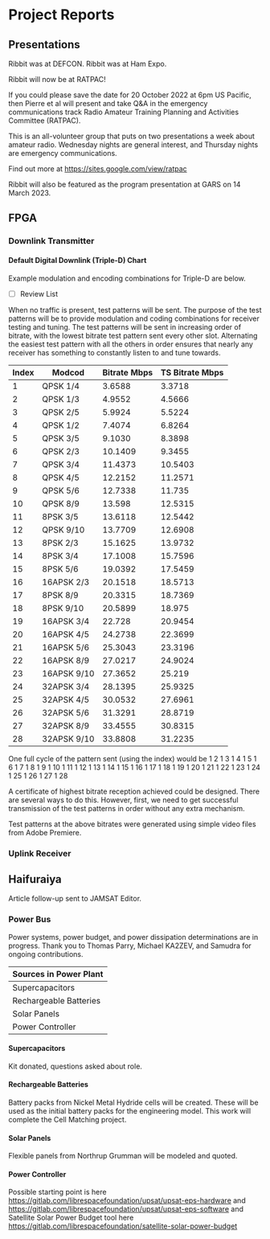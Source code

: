 # Project Reports

## Presentations

Ribbit was at DEFCON. Ribbit was at Ham Expo. 

Ribbit will now be at RATPAC!

If you could please save the date for 20 October 2022 at 6pm US Pacific, then Pierre et al will present and take Q&A in the emergency communications track Radio Amateur Training Planning and Activities Committee (RATPAC). 

This is an all-volunteer group that puts on two presentations a week about amateur radio. Wednesday nights are general interest, and Thursday nights are emergency communications. 

Find out more at https://sites.google.com/view/ratpac

Ribbit will also be featured as the program presentation at GARS on 14 March 2023. 

## FPGA 

### Downlink Transmitter

#### Default Digital Downlink (Triple-D) Chart

Example modulation and encoding combinations for Triple-D are below. 

- [ ] Review List

When no traffic is present, test patterns will be sent. The purpose of the test patterns will be to provide modulation and coding combinations for receiver testing and tuning. The test patterns will be sent in increasing order of bitrate, with the lowest bitrate test pattern sent every other slot. Alternating the easiest test pattern with all the others in order ensures that nearly any receiver has something to constantly listen to and tune towards. 

| Index | Modcod | Bitrate Mbps | TS Bitrate Mbps |
|---|--------|----------|--------|
|1| QPSK 1/4 | 3.6588 | 3.3718 |
|2| QPSK 1/3 | 4.9552 | 4.5666 |
|3| QPSK 2/5 | 5.9924 | 5.5224 |
|4| QPSK 1/2 | 7.4074 | 6.8264 |
|5| QPSK 3/5 | 9.1030 | 8.3898 |
|6| QPSK 2/3 | 10.1409 | 9.3455 |
|7| QPSK 3/4 |11.4373 | 10.5403 |
|8| QPSK 4/5 | 12.2152 | 11.2571 |
|9| QPSK 5/6 | 12.7338 | 11.735 |
|10| QPSK 8/9 | 13.598 | 12.5315 |
|11| 8PSK 3/5 | 13.6118 | 12.5442 |
|12| QPSK 9/10 | 13.7709 | 12.6908 | 
|13| 8PSK 2/3 | 15.1625 | 13.9732 | 
|14| 8PSK 3/4 | 17.1008 | 15.7596 |
|15| 8PSK 5/6 | 19.0392 | 17.5459 |
|16| 16APSK 2/3 | 20.1518 | 18.5713 |
|17| 8PSK 8/9 | 20.3315 | 18.7369 |
|18| 8PSK 9/10 | 20.5899 | 18.975 |
|19| 16APSK 3/4 | 22.728 | 20.9454 |
|20| 16APSK 4/5 | 24.2738 | 22.3699 |
|21| 16APSK 5/6 | 25.3043 | 23.3196 |
|22| 16APSK 8/9 | 27.0217 | 24.9024 |
|23| 16APSK 9/10 | 27.3652 | 25.219 |
|24| 32APSK 3/4 | 28.1395 | 25.9325 |
|25| 32APSK 4/5 | 30.0532 | 27.6961 |
|26| 32APSK 5/6 | 31.3291 | 28.8719 |
|27| 32APSK 8/9 | 33.4555 | 30.8315 | 
|28| 32APSK 9/10 | 33.8808 | 31.2235 |

One full cycle of the pattern sent (using the index) would be 1 2 1 3 1 4 1 5 1 6 1 7 1 8 1 9 1 10 1 11 1 12 1 13 1 14 1 15 1 16 1 17 1 18 1 19 1 20 1 21 1 22 1 23 1 24 1 25 1 26 1 27 1 28

A certificate of highest bitrate reception achieved could be designed. There are several ways to do this. However, first, we need to get successful transmission of the test patterns in order without any extra mechanism. 

Test patterns at the above bitrates were generated using simple video files from Adobe Premiere. 


### Uplink Receiver


## Haifuraiya

Article follow-up sent to JAMSAT Editor. 

### Power Bus

Power systems, power budget, and power dissipation determinations are in progress. Thank you to Thomas Parry, Michael KA2ZEV, and Samudra for ongoing contributions.

| Sources in Power Plant | 
| ---------------------- |
| Supercapacitors        | 
| Rechargeable Batteries | 
| Solar Panels           | 
| Power Controller       |

#### Supercapacitors

Kit donated, questions asked about role. 

#### Rechargeable Batteries

Battery packs from Nickel Metal Hydride cells will be created. These will be used as the initial battery packs for the engineering model. This work will complete the Cell Matching project. 

#### Solar Panels

Flexible panels from Northrup Grumman will be modeled and quoted.

#### Power Controller

Possible starting point is here https://gitlab.com/librespacefoundation/upsat/upsat-eps-hardware and https://gitlab.com/librespacefoundation/upsat/upsat-eps-software and Satellite Solar Power Budget tool here https://gitlab.com/librespacefoundation/satellite-solar-power-budget
